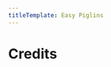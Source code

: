 ```yaml
---
titleTemplate: Easy Piglins
---
```


# Credits

<Credits :credits="credits"/>

<script setup>
const credits = [
  {
    element: { name: "Brazilian Portuguese translation" },
    name: {
      name: "Mikeliro",
      link: "https://github.com/Mikeliro",
    },
  },
  {
    element: { name: "Korean translation" },
    name: {
      name: "hayanggom",
      link: "https://github.com/hayanggom",
    },
  },
  {
    element: { name: "Chinese (Simplified) translation" },
    name: {
      name: "Yanang Pearce",
      link: "https://github.com/yanang007",
    },
  },
];
</script>

